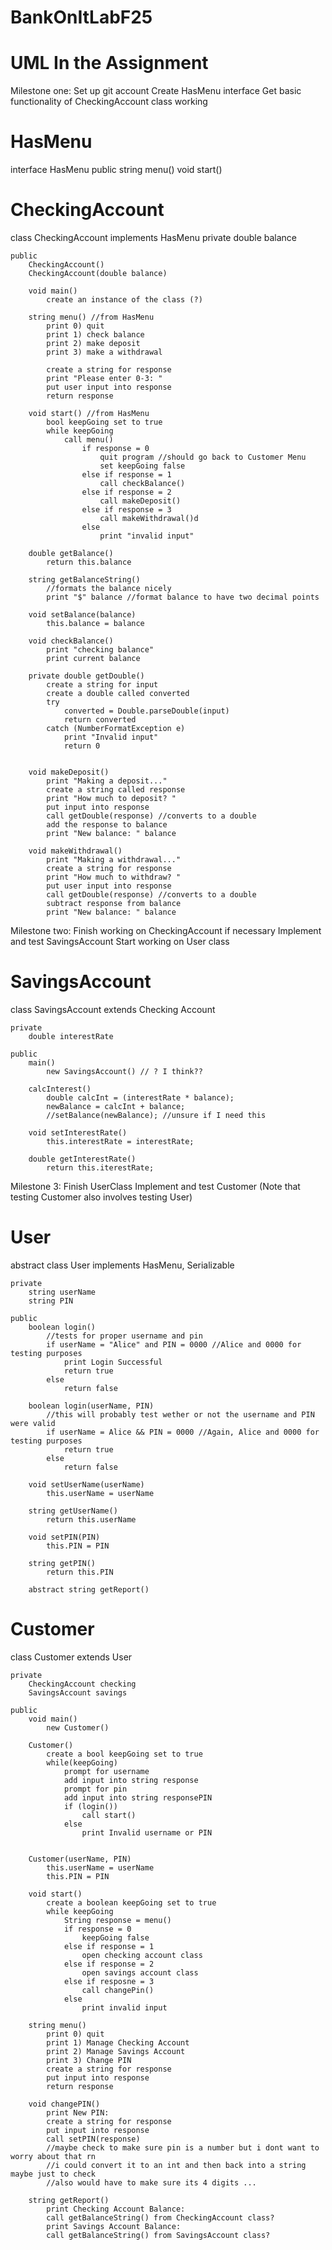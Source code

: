 # BankOnItLabF25

# UML In the Assignment

Milestone one:
Set up git account
Create HasMenu interface
Get basic functionality of CheckingAccount class working

# HasMenu
interface HasMenu
	public
		string menu()
		void start()

# CheckingAccount
class CheckingAccount implements HasMenu
	private
		double balance
		
	public
		CheckingAccount()
		CheckingAccount(double balance)
		
		void main()
			create an instance of the class (?) 

		string menu() //from HasMenu
			print 0) quit
			print 1) check balance
			print 2) make deposit
			print 3) make a withdrawal

			create a string for response 
			print "Please enter 0-3: "
			put user input into response
		    return response 
			
		void start() //from HasMenu
			bool keepGoing set to true
			while keepGoing
				call menu()
					if response = 0
						quit program //should go back to Customer Menu
						set keepGoing false
					else if response = 1
						call checkBalance()
					else if response = 2
						call makeDeposit() 
					else if response = 3
						call makeWithdrawal()d
					else
						print "invalid input" 

		double getBalance()
			return this.balance

		string getBalanceString()
			//formats the balance nicely
			print "$" balance //format balance to have two decimal points

		void setBalance(balance)
			this.balance = balance

		void checkBalance()
			print "checking balance"
			print current balance
		
		private double getDouble()
			create a string	for input
			create a double called converted
			try 
				converted = Double.parseDouble(input)
				return converted
			catch (NumberFormatException e)
				print "Invalid input"
				return 0
					

		void makeDeposit()
			print "Making a deposit..."
			create a string called response
			print "How much to deposit? " 
			put input into response
			call getDouble(response) //converts to a double
			add the response to balance
			print "New balance: " balance

		void makeWithdrawal()
			print "Making a withdrawal..."
			create a string for response
			print "How much to withdraw? " 
			put user input into response
			call getDouble(response) //converts to a double
			subtract response from balance
			print "New balance: " balance


Milestone two:
Finish working on CheckingAccount if necessary
Implement and test SavingsAccount
Start working on User class

# SavingsAccount

class SavingsAccount extends Checking Account

    private 
        double interestRate

    public
        main()
            new SavingsAccount() // ? I think??

        calcInterest()
            double calcInt = (interestRate * balance);
            newBalance = calcInt + balance;
            //setBalance(newBalance); //unsure if I need this 
        
        void setInterestRate()
            this.interestRate = interestRate;

        double getInterestRate()
            return this.iterestRate;

Milestone 3:
Finish UserClass
Implement and test Customer
(Note that testing Customer also involves testing User)

# User 

abstract class User implements HasMenu, Serializable

    private
        string userName
        string PIN

    public
        boolean login()
            //tests for proper username and pin
            if userName = "Alice" and PIN = 0000 //Alice and 0000 for testing purposes
                print Login Successful
                return true
            else
                return false            

        boolean login(userName, PIN)
            //this will probably test wether or not the username and PIN were valid
            if userName = Alice && PIN = 0000 //Again, Alice and 0000 for testing purposes
                return true
            else
                return false

        void setUserName(userName)
            this.userName = userName

        string getUserName()
            return this.userName

        void setPIN(PIN)
            this.PIN = PIN

        string getPIN()
            return this.PIN

        abstract string getReport()

# Customer 

class Customer extends User
    
    private 
        CheckingAccount checking
        SavingsAccount savings

    public 
        void main()
            new Customer()

        Customer()
            create a bool keepGoing set to true
            while(keepGoing)
                prompt for username
                add input into string response
                prompt for pin
                add input into string responsePIN
                if (login())
                    call start()
                else
                    print Invalid username or PIN
                

        Customer(userName, PIN)
            this.userName = userName
            this.PIN = PIN

        void start()
            create a boolean keepGoing set to true
            while keepGoing
                String response = menu()
                if response = 0
                    keepGoing false
                else if response = 1
                    open checking account class
                else if response = 2
                    open savings account class
                else if resposne = 3
                    call changePin()
                else
                    print invalid input

        string menu()
            print 0) quit
            print 1) Manage Checking Account
            print 2) Manage Savings Account
            print 3) Change PIN
            create a string for response
            put input into response
            return response        

        void changePIN()
            print New PIN: 
            create a string for response
            put input into response
            call setPIN(response)
            //maybe check to make sure pin is a number but i dont want to worry about that rn
            //i could convert it to an int and then back into a string maybe just to check
            //also would have to make sure its 4 digits ...
       
        string getReport()
            print Checking Account Balance: 
            call getBalanceString() from CheckingAccount class?
            print Savings Account Balance: 
            call getBalanceString() from SavingsAccount class?
